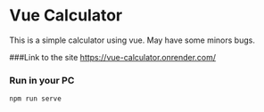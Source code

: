 # Vue Calculator

This is a simple calculator using vue. May have some minors bugs. 

###Link to the site
https://vue-calculator.onrender.com/


### Run in your PC
```
npm run serve
```
